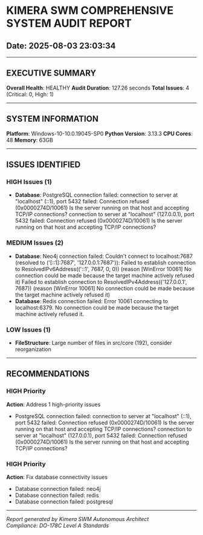 # KIMERA SWM COMPREHENSIVE SYSTEM AUDIT REPORT
## Date: 2025-08-03 23:03:34

---

## EXECUTIVE SUMMARY

**Overall Health**: HEALTHY
**Audit Duration**: 127.26 seconds
**Total Issues**: 4 (Critical: 0, High: 1)

---

## SYSTEM INFORMATION

**Platform**: Windows-10-10.0.19045-SP0
**Python Version**: 3.13.3
**CPU Cores**: 48
**Memory**: 63GB

---

## ISSUES IDENTIFIED


### HIGH Issues (1)

- **Database**: PostgreSQL connection failed: connection to server at "localhost" (::1), port 5432 failed: Connection refused (0x0000274D/10061)
	Is the server running on that host and accepting TCP/IP connections?
connection to server at "localhost" (127.0.0.1), port 5432 failed: Connection refused (0x0000274D/10061)
	Is the server running on that host and accepting TCP/IP connections?


### MEDIUM Issues (2)

- **Database**: Neo4j connection failed: Couldn't connect to localhost:7687 (resolved to ('[::1]:7687', '127.0.0.1:7687')):
Failed to establish connection to ResolvedIPv6Address(('::1', 7687, 0, 0)) (reason [WinError 10061] No connection could be made because the target machine actively refused it)
Failed to establish connection to ResolvedIPv4Address(('127.0.0.1', 7687)) (reason [WinError 10061] No connection could be made because the target machine actively refused it)
- **Database**: Redis connection failed: Error 10061 connecting to localhost:6379. No connection could be made because the target machine actively refused it.

### LOW Issues (1)

- **FileStructure**: Large number of files in src/core (192), consider reorganization

---

## RECOMMENDATIONS

### HIGH Priority
**Action**: Address 1 high-priority issues

- PostgreSQL connection failed: connection to server at "localhost" (::1), port 5432 failed: Connection refused (0x0000274D/10061)
	Is the server running on that host and accepting TCP/IP connections?
connection to server at "localhost" (127.0.0.1), port 5432 failed: Connection refused (0x0000274D/10061)
	Is the server running on that host and accepting TCP/IP connections?


### HIGH Priority
**Action**: Fix database connectivity issues

- Database connection failed: neo4j
- Database connection failed: redis
- Database connection failed: postgresql


---

*Report generated by Kimera SWM Autonomous Architect*  
*Compliance: DO-178C Level A Standards*